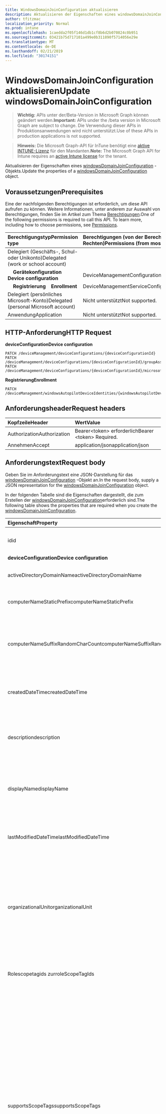 ```yaml
---
title: WindowsDomainJoinConfiguration aktualisieren
description: Aktualisieren der Eigenschaften eines windowsDomainJoinConfiguration-Objekts.
author: tfitzmac
localization_priority: Normal
ms.prod: intune
ms.openlocfilehash: 1caedda2f05f146d1db1cf8b6d2b070824c0b951
ms.sourcegitcommit: 03421b75d717101a499e0b311890f5714056e29e
ms.translationtype: MT
ms.contentlocale: de-DE
ms.lasthandoff: 02/21/2019
ms.locfileid: "30174151"
---
```

# <a name="update-windowsdomainjoinconfiguration"></a><span data-ttu-id="c11e4-103">WindowsDomainJoinConfiguration aktualisieren</span><span class="sxs-lookup"><span data-stu-id="c11e4-103">Update windowsDomainJoinConfiguration</span></span>

> <span data-ttu-id="c11e4-104">**Wichtig:** APIs unter der/Beta-Version in Microsoft Graph können geändert werden.</span><span class="sxs-lookup"><span data-stu-id="c11e4-104">**Important:** APIs under the /beta version in Microsoft Graph are subject to change.</span></span> <span data-ttu-id="c11e4-105">Die Verwendung dieser APIs in Produktionsanwendungen wird nicht unterstützt.</span><span class="sxs-lookup"><span data-stu-id="c11e4-105">Use of these APIs in production applications is not supported.</span></span>

> <span data-ttu-id="c11e4-106">**Hinweis:** Die Microsoft Graph-API für InTune benötigt eine [aktive INTUNE-Lizenz](https://go.microsoft.com/fwlink/?linkid=839381) für den Mandanten.</span><span class="sxs-lookup"><span data-stu-id="c11e4-106">**Note:** The Microsoft Graph API for Intune requires an [active Intune license](https://go.microsoft.com/fwlink/?linkid=839381) for the tenant.</span></span>

<span data-ttu-id="c11e4-107">Aktualisieren der Eigenschaften eines [windowsDomainJoinConfiguration](../resources/intune-shared-windowsdomainjoinconfiguration.md) -Objekts.</span><span class="sxs-lookup"><span data-stu-id="c11e4-107">Update the properties of a [windowsDomainJoinConfiguration](../resources/intune-shared-windowsdomainjoinconfiguration.md) object.</span></span>
## <a name="prerequisites"></a><span data-ttu-id="c11e4-108">Voraussetzungen</span><span class="sxs-lookup"><span data-stu-id="c11e4-108">Prerequisites</span></span>
<span data-ttu-id="c11e4-p102">Eine der nachfolgenden Berechtigungen ist erforderlich, um diese API aufrufen zu können. Weitere Informationen, unter anderem zur Auswahl von Berechtigungen, finden Sie im Artikel zum Thema [Berechtigungen](/concepts/permissions-reference).</span><span class="sxs-lookup"><span data-stu-id="c11e4-p102">One of the following permissions is required to call this API. To learn more, including how to choose permissions, see [Permissions](/concepts/permissions-reference).</span></span>

|<span data-ttu-id="c11e4-111">Berechtigungstyp</span><span class="sxs-lookup"><span data-stu-id="c11e4-111">Permission type</span></span>|<span data-ttu-id="c11e4-112">Berechtigungen (von der Berechtigung mit den meisten Rechten zu der mit den wenigsten Rechten)</span><span class="sxs-lookup"><span data-stu-id="c11e4-112">Permissions (from most to least privileged)</span></span>|
|:---|:---|
|<span data-ttu-id="c11e4-113">Delegiert (Geschäfts-, Schul- oder Unikonto)</span><span class="sxs-lookup"><span data-stu-id="c11e4-113">Delegated (work or school account)</span></span>||
| <span data-ttu-id="c11e4-114">&nbsp; &nbsp; **Gerätekonfiguration**</span><span class="sxs-lookup"><span data-stu-id="c11e4-114">&nbsp; &nbsp; **Device configuration**</span></span> | <span data-ttu-id="c11e4-115">DeviceManagementConfiguration.ReadWrite.All</span><span class="sxs-lookup"><span data-stu-id="c11e4-115">DeviceManagementConfiguration.ReadWrite.All</span></span> |
| <span data-ttu-id="c11e4-116">&nbsp; &nbsp; **Registrierung**</span><span class="sxs-lookup"><span data-stu-id="c11e4-116">&nbsp; &nbsp; **Enrollment**</span></span> | <span data-ttu-id="c11e4-117">DeviceManagementServiceConfig.ReadWrite.All</span><span class="sxs-lookup"><span data-stu-id="c11e4-117">DeviceManagementServiceConfig.ReadWrite.All</span></span>|
|<span data-ttu-id="c11e4-118">Delegiert (persönliches Microsoft-Konto)</span><span class="sxs-lookup"><span data-stu-id="c11e4-118">Delegated (personal Microsoft account)</span></span>|<span data-ttu-id="c11e4-119">Nicht unterstützt</span><span class="sxs-lookup"><span data-stu-id="c11e4-119">Not supported.</span></span>|
|<span data-ttu-id="c11e4-120">Anwendung</span><span class="sxs-lookup"><span data-stu-id="c11e4-120">Application</span></span>|<span data-ttu-id="c11e4-121">Nicht unterstützt</span><span class="sxs-lookup"><span data-stu-id="c11e4-121">Not supported.</span></span>|

## <a name="http-request"></a><span data-ttu-id="c11e4-122">HTTP-Anforderung</span><span class="sxs-lookup"><span data-stu-id="c11e4-122">HTTP Request</span></span>

<span data-ttu-id="c11e4-123">**deviceConfiguration**</span><span class="sxs-lookup"><span data-stu-id="c11e4-123">**Device configuration**</span></span>
<!-- {
  "blockType": "ignored"
}
-->
``` http
PATCH /deviceManagement/deviceConfigurations/{deviceConfigurationId}
PATCH /deviceManagement/deviceConfigurations/{deviceConfigurationId}/groupAssignments/{deviceConfigurationGroupAssignmentId}/deviceConfiguration
PATCH /deviceManagement/deviceConfigurations/{deviceConfigurationId}/microsoft.graph.windowsDomainJoinConfiguration/networkAccessConfigurations/{deviceConfigurationId}
```

<span data-ttu-id="c11e4-124">**Registrierung**</span><span class="sxs-lookup"><span data-stu-id="c11e4-124">**Enrollment**</span></span>
<!-- {
  "blockType": "ignored"
}
-->
``` http
PATCH /deviceManagement/windowsAutopilotDeviceIdentities/{windowsAutopilotDeviceIdentityId}/deploymentProfile/microsoft.graph.activeDirectoryWindowsAutopilotDeploymentProfile/domainJoinConfiguration
```

## <a name="request-headers"></a><span data-ttu-id="c11e4-125">Anforderungsheader</span><span class="sxs-lookup"><span data-stu-id="c11e4-125">Request headers</span></span>
|<span data-ttu-id="c11e4-126">Kopfzeile</span><span class="sxs-lookup"><span data-stu-id="c11e4-126">Header</span></span>|<span data-ttu-id="c11e4-127">Wert</span><span class="sxs-lookup"><span data-stu-id="c11e4-127">Value</span></span>|
|:---|:---|
|<span data-ttu-id="c11e4-128">Authorization</span><span class="sxs-lookup"><span data-stu-id="c11e4-128">Authorization</span></span>|<span data-ttu-id="c11e4-129">Bearer&lt;token&gt; erforderlich</span><span class="sxs-lookup"><span data-stu-id="c11e4-129">Bearer &lt;token&gt; Required.</span></span>|
|<span data-ttu-id="c11e4-130">Annehmen</span><span class="sxs-lookup"><span data-stu-id="c11e4-130">Accept</span></span>|<span data-ttu-id="c11e4-131">application/json</span><span class="sxs-lookup"><span data-stu-id="c11e4-131">application/json</span></span>|

## <a name="request-body"></a><span data-ttu-id="c11e4-132">Anforderungstext</span><span class="sxs-lookup"><span data-stu-id="c11e4-132">Request body</span></span>
<span data-ttu-id="c11e4-133">Geben Sie im Anforderungstext eine JSON-Darstellung für das [windowsDomainJoinConfiguration](../resources/intune-shared-windowsdomainjoinconfiguration.md) -Objekt an.</span><span class="sxs-lookup"><span data-stu-id="c11e4-133">In the request body, supply a JSON representation for the [windowsDomainJoinConfiguration](../resources/intune-shared-windowsdomainjoinconfiguration.md) object.</span></span>

<span data-ttu-id="c11e4-134">In der folgenden Tabelle sind die Eigenschaften dargestellt, die zum Erstellen der [windowsDomainJoinConfiguration](../resources/intune-shared-windowsdomainjoinconfiguration.md)erforderlich sind.</span><span class="sxs-lookup"><span data-stu-id="c11e4-134">The following table shows the properties that are required when you create the [windowsDomainJoinConfiguration](../resources/intune-shared-windowsdomainjoinconfiguration.md).</span></span>

|<span data-ttu-id="c11e4-135">Eigenschaft</span><span class="sxs-lookup"><span data-stu-id="c11e4-135">Property</span></span>|<span data-ttu-id="c11e4-136">Typ</span><span class="sxs-lookup"><span data-stu-id="c11e4-136">Type</span></span>|<span data-ttu-id="c11e4-137">Beschreibung</span><span class="sxs-lookup"><span data-stu-id="c11e4-137">Description</span></span>|
|:---|:---|:---|
|<span data-ttu-id="c11e4-138">id</span><span class="sxs-lookup"><span data-stu-id="c11e4-138">id</span></span>|<span data-ttu-id="c11e4-139">string</span><span class="sxs-lookup"><span data-stu-id="c11e4-139">String</span></span>|<span data-ttu-id="c11e4-140">Schlüssel der Entität</span><span class="sxs-lookup"><span data-stu-id="c11e4-140">Key of the entity.</span></span> <span data-ttu-id="c11e4-141">Geerbt von [deviceConfiguration](../resources/intune-deviceconfig-deviceconfiguration.md).</span><span class="sxs-lookup"><span data-stu-id="c11e4-141">Inherited from [deviceConfiguration](../resources/intune-deviceconfig-deviceconfiguration.md)</span></span>|
|<span data-ttu-id="c11e4-142">**deviceConfiguration**</span><span class="sxs-lookup"><span data-stu-id="c11e4-142">**Device configuration**</span></span>|
|<span data-ttu-id="c11e4-143">activeDirectoryDomainName</span><span class="sxs-lookup"><span data-stu-id="c11e4-143">activeDirectoryDomainName</span></span>|<span data-ttu-id="c11e4-144">Zeichenfolge</span><span class="sxs-lookup"><span data-stu-id="c11e4-144">String</span></span>|<span data-ttu-id="c11e4-145">Active Directory-Domänenname, der beitreten soll.</span><span class="sxs-lookup"><span data-stu-id="c11e4-145">Active Directory domain name to join.</span></span>|
|<span data-ttu-id="c11e4-146">computerNameStaticPrefix</span><span class="sxs-lookup"><span data-stu-id="c11e4-146">computerNameStaticPrefix</span></span>|<span data-ttu-id="c11e4-147">Zeichenfolge</span><span class="sxs-lookup"><span data-stu-id="c11e4-147">String</span></span>|<span data-ttu-id="c11e4-148">Fester Präfix für Computername.</span><span class="sxs-lookup"><span data-stu-id="c11e4-148">Fixed prefix to be used for computer name.</span></span>|
|<span data-ttu-id="c11e4-149">computerNameSuffixRandomCharCount</span><span class="sxs-lookup"><span data-stu-id="c11e4-149">computerNameSuffixRandomCharCount</span></span>|<span data-ttu-id="c11e4-150">Int32</span><span class="sxs-lookup"><span data-stu-id="c11e4-150">Int32</span></span>|<span data-ttu-id="c11e4-151">Dynamisch generierte Zeichen, die als Suffix für den Computernamen verwendet werden.</span><span class="sxs-lookup"><span data-stu-id="c11e4-151">Dynamically generated characters used as suffix for computer name.</span></span> <span data-ttu-id="c11e4-152">Gültige Werte 3 bis 14</span><span class="sxs-lookup"><span data-stu-id="c11e4-152">Valid values 3 to 14</span></span>|
|<span data-ttu-id="c11e4-153">createdDateTime</span><span class="sxs-lookup"><span data-stu-id="c11e4-153">createdDateTime</span></span>|<span data-ttu-id="c11e4-154">DateTimeOffset</span><span class="sxs-lookup"><span data-stu-id="c11e4-154">DateTimeOffset</span></span>|<span data-ttu-id="c11e4-155">Datum und Uhrzeit der Erstellung des Objekts.</span><span class="sxs-lookup"><span data-stu-id="c11e4-155">DateTime the object was created.</span></span> <span data-ttu-id="c11e4-156">Geerbt von [deviceConfiguration](../resources/intune-deviceconfig-deviceconfiguration.md).</span><span class="sxs-lookup"><span data-stu-id="c11e4-156">Inherited from [deviceConfiguration](../resources/intune-deviceconfig-deviceconfiguration.md)</span></span>|
|<span data-ttu-id="c11e4-157">description</span><span class="sxs-lookup"><span data-stu-id="c11e4-157">description</span></span>|<span data-ttu-id="c11e4-158">Zeichenfolge</span><span class="sxs-lookup"><span data-stu-id="c11e4-158">String</span></span>|<span data-ttu-id="c11e4-159">Beschreibung der Gerätekonfiguration (vom Administrator festgelegt).</span><span class="sxs-lookup"><span data-stu-id="c11e4-159">Admin provided description of the Device Configuration.</span></span> <span data-ttu-id="c11e4-160">Geerbt von [deviceConfiguration](../resources/intune-deviceconfig-deviceconfiguration.md).</span><span class="sxs-lookup"><span data-stu-id="c11e4-160">Inherited from [deviceConfiguration](../resources/intune-deviceconfig-deviceconfiguration.md)</span></span>|
|<span data-ttu-id="c11e4-161">displayName</span><span class="sxs-lookup"><span data-stu-id="c11e4-161">displayName</span></span>|<span data-ttu-id="c11e4-162">Zeichenfolge</span><span class="sxs-lookup"><span data-stu-id="c11e4-162">String</span></span>|<span data-ttu-id="c11e4-163">Name der Gerätekonfiguration (vom Administrator festgelegt).</span><span class="sxs-lookup"><span data-stu-id="c11e4-163">Admin provided name of the device configuration.</span></span> <span data-ttu-id="c11e4-164">Geerbt von [deviceConfiguration](../resources/intune-deviceconfig-deviceconfiguration.md).</span><span class="sxs-lookup"><span data-stu-id="c11e4-164">Inherited from [deviceConfiguration](../resources/intune-deviceconfig-deviceconfiguration.md)</span></span>|
|<span data-ttu-id="c11e4-165">lastModifiedDateTime</span><span class="sxs-lookup"><span data-stu-id="c11e4-165">lastModifiedDateTime</span></span>|<span data-ttu-id="c11e4-166">DateTimeOffset</span><span class="sxs-lookup"><span data-stu-id="c11e4-166">DateTimeOffset</span></span>|<span data-ttu-id="c11e4-167">Datum und Uhrzeit der letzten Änderung des Objekts.</span><span class="sxs-lookup"><span data-stu-id="c11e4-167">DateTime the object was last modified.</span></span> <span data-ttu-id="c11e4-168">Geerbt von [deviceConfiguration](../resources/intune-deviceconfig-deviceconfiguration.md).</span><span class="sxs-lookup"><span data-stu-id="c11e4-168">Inherited from [deviceConfiguration](../resources/intune-deviceconfig-deviceconfiguration.md)</span></span>|
|<span data-ttu-id="c11e4-169">organizationalUnit</span><span class="sxs-lookup"><span data-stu-id="c11e4-169">organizationalUnit</span></span>|<span data-ttu-id="c11e4-170">Zeichenfolge</span><span class="sxs-lookup"><span data-stu-id="c11e4-170">String</span></span>|<span data-ttu-id="c11e4-171">Organisationseinheit (Organizational Unit, OU), in der das Computerkonto erstellt wird.</span><span class="sxs-lookup"><span data-stu-id="c11e4-171">Organizational unit (OU) where the computer account will be created.</span></span> <span data-ttu-id="c11e4-172">Wenn dieser Parameter NULL ist, wird der bekannte Computerobjekt Container als veröffentlicht in der Domäne verwendet.</span><span class="sxs-lookup"><span data-stu-id="c11e4-172">If this parameter is NULL, the well known computer object container will be used as published in the domain.</span></span>|
|<span data-ttu-id="c11e4-173">Rolescopetagids zur</span><span class="sxs-lookup"><span data-stu-id="c11e4-173">roleScopeTagIds</span></span>|<span data-ttu-id="c11e4-174">String collection</span><span class="sxs-lookup"><span data-stu-id="c11e4-174">String collection</span></span>|<span data-ttu-id="c11e4-175">Liste der Bereichs Tags für diese Entitätsinstanz.</span><span class="sxs-lookup"><span data-stu-id="c11e4-175">List of Scope Tags for this Entity instance.</span></span> <span data-ttu-id="c11e4-176">Geerbt von [deviceConfiguration](../resources/intune-deviceconfig-deviceconfiguration.md).</span><span class="sxs-lookup"><span data-stu-id="c11e4-176">Inherited from [deviceConfiguration](../resources/intune-deviceconfig-deviceconfiguration.md)</span></span>|
|<span data-ttu-id="c11e4-177">supportsScopeTags</span><span class="sxs-lookup"><span data-stu-id="c11e4-177">supportsScopeTags</span></span>|<span data-ttu-id="c11e4-178">Boolean</span><span class="sxs-lookup"><span data-stu-id="c11e4-178">Boolean</span></span>|<span data-ttu-id="c11e4-179">Gibt an, ob die zugrunde liegende Gerätekonfiguration die Zuweisung von Bereichs Tags unterstützt.</span><span class="sxs-lookup"><span data-stu-id="c11e4-179">Indicates whether or not the underlying Device Configuration supports the assignment of scope tags.</span></span> <span data-ttu-id="c11e4-180">Das Zuweisen zur ScopeTags-Eigenschaft ist nicht zulässig, wenn dieser Wert auf false festgelegt ist und Entitäten für bereichsbezogene Benutzer nicht sichtbar sind.</span><span class="sxs-lookup"><span data-stu-id="c11e4-180">Assigning to the ScopeTags property is not allowed when this value is false and entities will not be visible to scoped users.</span></span> <span data-ttu-id="c11e4-181">Dies geschieht für in Silverlight erstellte Legacy Richtlinien und kann durch Löschen und erneutes Erstellen der Richtlinie im Azure-Portal aufgelöst werden.</span><span class="sxs-lookup"><span data-stu-id="c11e4-181">This occurs for Legacy policies created in Silverlight and can be resolved by deleting and recreating the policy in the Azure Portal.</span></span> <span data-ttu-id="c11e4-182">Diese Eigenschaft ist schreibgeschützt.</span><span class="sxs-lookup"><span data-stu-id="c11e4-182">This property is read-only.</span></span> <span data-ttu-id="c11e4-183">Geerbt von [deviceConfiguration](../resources/intune-deviceconfig-deviceconfiguration.md).</span><span class="sxs-lookup"><span data-stu-id="c11e4-183">Inherited from [deviceConfiguration](../resources/intune-deviceconfig-deviceconfiguration.md)</span></span>|
|<span data-ttu-id="c11e4-184">Version</span><span class="sxs-lookup"><span data-stu-id="c11e4-184">version</span></span>|<span data-ttu-id="c11e4-185">Int32</span><span class="sxs-lookup"><span data-stu-id="c11e4-185">Int32</span></span>|<span data-ttu-id="c11e4-186">Version der Gerätekonfiguration.</span><span class="sxs-lookup"><span data-stu-id="c11e4-186">Version of the device configuration.</span></span> <span data-ttu-id="c11e4-187">Geerbt von [deviceConfiguration](../resources/intune-deviceconfig-deviceconfiguration.md).</span><span class="sxs-lookup"><span data-stu-id="c11e4-187">Inherited from [deviceConfiguration](../resources/intune-deviceconfig-deviceconfiguration.md)</span></span>|



<span data-ttu-id="c11e4-188">Hinweis: die Unterstützung von Anforderungstext Körpern hängt vom Kontext des Aufrufs ab.</span><span class="sxs-lookup"><span data-stu-id="c11e4-188">Note: Request body properties support depends on the context of the call.</span></span>  <span data-ttu-id="c11e4-189">Nicht alle Eigenschaften sind für alle Workflows geeignet.</span><span class="sxs-lookup"><span data-stu-id="c11e4-189">Not all properties are appropriate for all workflows.</span></span>

## <a name="response"></a><span data-ttu-id="c11e4-190">Antwort</span><span class="sxs-lookup"><span data-stu-id="c11e4-190">Response</span></span>
<span data-ttu-id="c11e4-191">Bei erfolgreicher Ausführung gibt diese Methode den `200 OK` Antwortcode und ein aktualisiertes [windowsDomainJoinConfiguration](../resources/intune-shared-windowsdomainjoinconfiguration.md) -Objekt im Antworttext zurück.</span><span class="sxs-lookup"><span data-stu-id="c11e4-191">If successful, this method returns a `200 OK` response code and an updated [windowsDomainJoinConfiguration](../resources/intune-shared-windowsdomainjoinconfiguration.md) object in the response body.</span></span>

## <a name="example"></a><span data-ttu-id="c11e4-192">Beispiel</span><span class="sxs-lookup"><span data-stu-id="c11e4-192">Example</span></span>
### <a name="request"></a><span data-ttu-id="c11e4-193">Anforderung</span><span class="sxs-lookup"><span data-stu-id="c11e4-193">Request</span></span>
<span data-ttu-id="c11e4-194">Nachfolgend sehen Sie ein Beispiel der Anforderung.</span><span class="sxs-lookup"><span data-stu-id="c11e4-194">Here is an example of the request.</span></span>
``` http
PATCH https://graph.microsoft.com/beta/deviceManagement/deviceConfigurations/{deviceConfigurationId}
Content-type: application/json
Content-length: 344

{
  "lastModifiedDateTime": "2017-01-01T00:00:35.1329464-08:00",
  "description": "Description value",
  "displayName": "Display Name value",
  "version": 7,
  "computerNameStaticPrefix": "Computer Name Static Prefix value",
  "computerNameSuffixRandomCharCount": 1,
  "activeDirectoryDomainName": "Active Directory Domain Name value"
}
```

### <a name="response"></a><span data-ttu-id="c11e4-195">Antwort</span><span class="sxs-lookup"><span data-stu-id="c11e4-195">Response</span></span>
<span data-ttu-id="c11e4-196">Nachfolgend sehen Sie ein Beispiel der Antwort.</span><span class="sxs-lookup"><span data-stu-id="c11e4-196">Here is an example of the response.</span></span> <span data-ttu-id="c11e4-197">Hinweis: Das hier gezeigte Antwortobjekt ist möglicherweise aus Platzgründen abgeschnitten.</span><span class="sxs-lookup"><span data-stu-id="c11e4-197">Note: The response object shown here may be truncated for brevity.</span></span> <span data-ttu-id="c11e4-198">Von tatsächlichen aufrufen zurückgegebene Eigenschaften variieren je nach Kontext.</span><span class="sxs-lookup"><span data-stu-id="c11e4-198">Properties returned by actual calls vary according to the context.</span></span>
``` http
HTTP/1.1 200 OK
Content-Type: application/json
Content-Length: 521

{
  "@odata.type": "#microsoft.graph.windowsDomainJoinConfiguration",
  "id": "40118d08-8d08-4011-088d-1140088d1140",
  "lastModifiedDateTime": "2017-01-01T00:00:35.1329464-08:00",
  "createdDateTime": "2017-01-01T00:02:43.5775965-08:00",
  "description": "Description value",
  "displayName": "Display Name value",
  "version": 7,
  "computerNameStaticPrefix": "Computer Name Static Prefix value",
  "computerNameSuffixRandomCharCount": 1,
  "activeDirectoryDomainName": "Active Directory Domain Name value"
}
```



